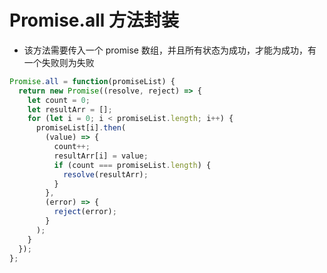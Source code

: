 # Promise.all 方法封装

- 该方法需要传入一个 promise 数组，并且所有状态为成功，才能为成功，有一个失败则为失败

```javascript
Promise.all = function(promiseList) {
  return new Promise((resolve, reject) => {
    let count = 0;
    let resultArr = [];
    for (let i = 0; i < promiseList.length; i++) {
      promiseList[i].then(
        (value) => {
          count++;
          resultArr[i] = value;
          if (count === promiseList.length) {
            resolve(resultArr);
          }
        },
        (error) => {
          reject(error);
        }
      );
    }
  });
};
```
